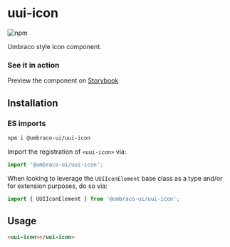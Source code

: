 # uui-icon

![npm](https://img.shields.io/npm/v/@umbraco-ui/uui-icon?logoColor=%231B264F)

Umbraco style icon component.

### See it in action

Preview the component on [Storybook](http://localhost:6006/?path=/story/uui-icon)

## Installation

### ES imports

```zsh
npm i @umbraco-ui/uui-icon
```

Import the registration of `<uui-icon>` via:

```javascript
import '@umbraco-ui/uui-icon';
```

When looking to leverage the `UUIIconElement` base class as a type and/or for extension purposes, do so via:

```javascript
import { UUIIconElement } from '@umbraco-ui/uui-icon';
```

## Usage

```html
<uui-icon></uui-icon>
```

